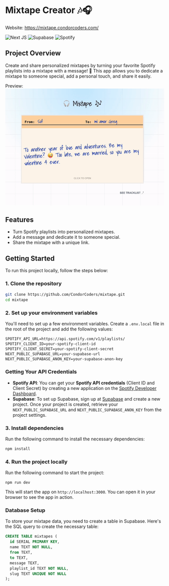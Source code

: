 # Mixtape Creator 🎶🎧
Website: https://mixtape.condorcoders.com/

![Next JS](https://img.shields.io/badge/Next-black?style=for-the-badge&logo=next.js&logoColor=white) ![Supabase](https://img.shields.io/badge/Supabase-3ECF8E?style=for-the-badge&logo=supabase&logoColor=white) ![Spotify](https://img.shields.io/badge/Spotify-1ED760?style=for-the-badge&logo=spotify&logoColor=white)

## Project Overview

Create and share personalized mixtapes by turning your favorite Spotify playlists into a mixtape with a message! 🎵 This app allows you to dedicate a mixtape to someone special, add a personal touch, and share it easily.

Preview:
![Mixtape Preview](/public/preview.gif)

## Features

- Turn Spotify playlists into personalized mixtapes.
- Add a message and dedicate it to someone special.
- Share the mixtape with a unique link.

## Getting Started

To run this project locally, follow the steps below:

### 1. Clone the repository

```bash
git clone https://github.com/CondorCoders/mixtape.git
cd mixtape
```

### 2. Set up your environment variables

You'll need to set up a few environment variables. Create a `.env.local` file in the root of the project and add the following values:

```
SPOTIFY_API_URL=https://api.spotify.com/v1/playlists/
SPOTIFY_CLIENT_ID=your-spotify-client-id
SPOTIFY_CLIENT_SECRET=your-spotify-client-secret
NEXT_PUBLIC_SUPABASE_URL=your-supabase-url
NEXT_PUBLIC_SUPABASE_ANON_KEY=your-supabase-anon-key
```

### Getting Your API Credentials

- **Spotify API**: You can get your **Spotify API credentials** (Client ID and Client Secret) by creating a new application on the [Spotify Developer Dashboard](https://developer.spotify.com/dashboard/applications).
- **Supabase**: To set up Supabase, sign up at [Supabase](https://supabase.io/) and create a new project. Once your project is created, retrieve your `NEXT_PUBLIC_SUPABASE_URL` and `NEXT_PUBLIC_SUPABASE_ANON_KEY` from the project settings.

### 3. Install dependencies

Run the following command to install the necessary dependencies:

```bash
npm install
```

### 4. Run the project locally

Run the following command to start the project:

```
npm run dev
```

This will start the app on `http://localhost:3000`. You can open it in your browser to see the app in action.

### Database Setup

To store your mixtape data, you need to create a table in Supabase. Here's the SQL query to create the necessary table:

```sql
CREATE TABLE mixtapes (
  id SERIAL PRIMARY KEY,
  name TEXT NOT NULL,
  from TEXT,
  to TEXT,
  message TEXT,
  playlist_id TEXT NOT NULL,
  slug TEXT UNIQUE NOT NULL
);
```
